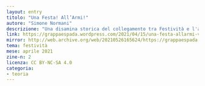 ```yaml
---
layout: entry
titolo: "Una Festa! All’Armi!"
autore: "Simone Normani"
descrizione: "Una disamina storica del collegamento tra Festività e l'arte delle armi."
link: https://grappaespada.wordpress.com/2021/04/15/una-festa-allarmi-vecchio-carnevale-blogghereccio/
mirror: http://web.archive.org/web/20210526165624/https://grappaespada.wordpress.com/2021/04/15/una-festa-allarmi-vecchio-carnevale-blogghereccio/
tema: festività
mese: aprile 2021
zine-n: 2
licenza: CC BY-NC-SA 4.0
categoria:
- teoria
---
```

